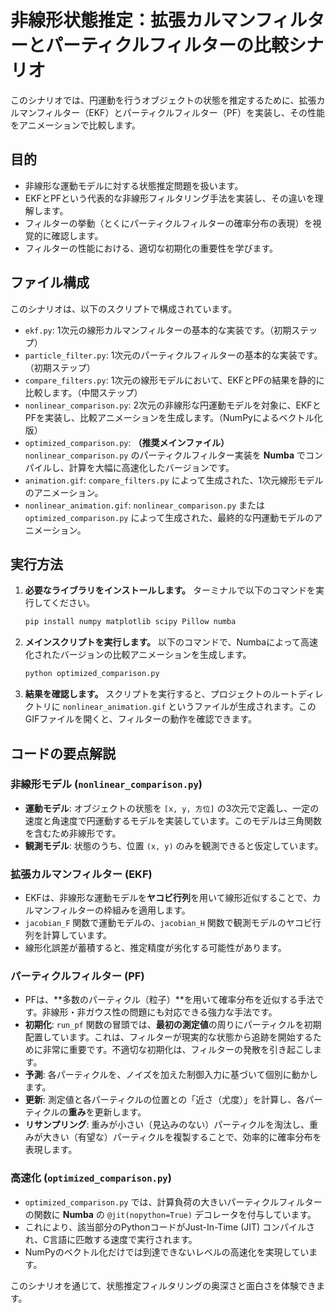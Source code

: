 # 非線形状態推定：拡張カルマンフィルターとパーティクルフィルターの比較シナリオ

このシナリオでは、円運動を行うオブジェクトの状態を推定するために、拡張カルマンフィルター（EKF）とパーティクルフィルター（PF）を実装し、その性能をアニメーションで比較します。

## 目的

- 非線形な運動モデルに対する状態推定問題を扱います。
- EKFとPFという代表的な非線形フィルタリング手法を実装し、その違いを理解します。
- フィルターの挙動（とくにパーティクルフィルターの確率分布の表現）を視覚的に確認します。
- フィルターの性能における、適切な初期化の重要性を学びます。

## ファイル構成

このシナリオは、以下のスクリプトで構成されています。

- `ekf.py`: 1次元の線形カルマンフィルターの基本的な実装です。（初期ステップ）
- `particle_filter.py`: 1次元のパーティクルフィルターの基本的な実装です。（初期ステップ）
- `compare_filters.py`: 1次元の線形モデルにおいて、EKFとPFの結果を静的に比較します。（中間ステップ）
- `nonlinear_comparison.py`: 2次元の非線形な円運動モデルを対象に、EKFとPFを実装し、比較アニメーションを生成します。（NumPyによるベクトル化版）
- `optimized_comparison.py`: **（推奨メインファイル）** `nonlinear_comparison.py` のパーティクルフィルター実装を **Numba** でコンパイルし、計算を大幅に高速化したバージョンです。
- `animation.gif`: `compare_filters.py` によって生成された、1次元線形モデルのアニメーション。
- `nonlinear_animation.gif`: `nonlinear_comparison.py` または `optimized_comparison.py` によって生成された、最終的な円運動モデルのアニメーション。

## 実行方法

1.  **必要なライブラリをインストールします。**
    ターミナルで以下のコマンドを実行してください。
    ```bash
    pip install numpy matplotlib scipy Pillow numba
    ```

2.  **メインスクリプトを実行します。**
    以下のコマンドで、Numbaによって高速化されたバージョンの比較アニメーションを生成します。
    ```bash
    python optimized_comparison.py
    ```

3.  **結果を確認します。**
    スクリプトを実行すると、プロジェクトのルートディレクトリに `nonlinear_animation.gif` というファイルが生成されます。このGIFファイルを開くと、フィルターの動作を確認できます。

## コードの要点解説

### 非線形モデル (`nonlinear_comparison.py`)

- **運動モデル**: オブジェクトの状態を `[x, y, 方位]` の3次元で定義し、一定の速度と角速度で円運動するモデルを実装しています。このモデルは三角関数を含むため非線形です。
- **観測モデル**: 状態のうち、位置 `(x, y)` のみを観測できると仮定しています。

### 拡張カルマンフィルター (EKF)

- EKFは、非線形な運動モデルを**ヤコビ行列**を用いて線形近似することで、カルマンフィルターの枠組みを適用します。
- `jacobian_F` 関数で運動モデルの、`jacobian_H` 関数で観測モデルのヤコビ行列を計算しています。
- 線形化誤差が蓄積すると、推定精度が劣化する可能性があります。

### パーティクルフィルター (PF)

- PFは、**多数のパーティクル（粒子）**を用いて確率分布を近似する手法です。非線形・非ガウス性の問題にも対応できる強力な手法です。
- **初期化**: `run_pf` 関数の冒頭では、**最初の測定値**の周りにパーティクルを初期配置しています。これは、フィルターが現実的な状態から追跡を開始するために非常に重要です。不適切な初期化は、フィルターの発散を引き起こします。
- **予測**: 各パーティクルを、ノイズを加えた制御入力に基づいて個別に動かします。
- **更新**: 測定値と各パーティクルの位置との「近さ（尤度）」を計算し、各パーティクルの**重み**を更新します。
- **リサンプリング**: 重みが小さい（見込みのない）パーティクルを淘汰し、重みが大きい（有望な）パーティクルを複製することで、効率的に確率分布を表現します。

### 高速化 (`optimized_comparison.py`)

- `optimized_comparison.py` では、計算負荷の大きいパーティクルフィルターの関数に **Numba** の `@jit(nopython=True)` デコレータを付与しています。
- これにより、該当部分のPythonコードがJust-In-Time (JIT) コンパイルされ、C言語に匹敵する速度で実行されます。
- NumPyのベクトル化だけでは到達できないレベルの高速化を実現しています。

このシナリオを通じて、状態推定フィルタリングの奥深さと面白さを体験できます。

